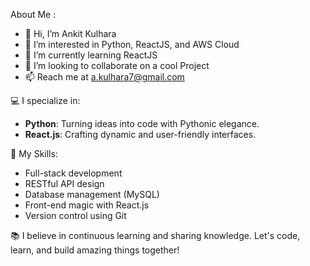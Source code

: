 About Me :
- 👋 Hi, I’m Ankit Kulhara
- 👀 I’m interested in Python, ReactJS, and AWS Cloud 
- 🌱 I’m currently learning ReactJS
- 💞️ I’m looking to collaborate on a cool Project
- 📫 Reach me at a.kulhara7@gmail.com

💻 I specialize in:
- **Python**: Turning ideas into code with Pythonic elegance.
- **React.js**: Crafting dynamic and user-friendly interfaces.

🚀 My Skills:
- Full-stack development
- RESTful API design
- Database management (MySQL)
- Front-end magic with React.js
- Version control using Git

📚 I believe in continuous learning and sharing knowledge. Let's code, learn, and build amazing things together!
